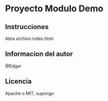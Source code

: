 # Proyecto Modulo Demo

## Instrucciones
Abra archivo index.html
## Informacion del autor

@Edgar

## Licencia

Apache o MIT, supongo